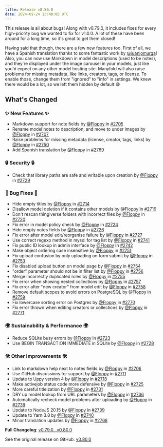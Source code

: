 ```yaml
---
title: Release v0.80.0
date: 2024-09-24 13:48:05 UTC
---
```

This release is all about bugs! Along with v0.79.0, it includes fixes for every high-priority bug we wanted to fix for v1.0.0. A lot of these have been around for a long time, so it's great to get them closed!

Having said that though, there are a few new features too. First of all, we have a Spanish translation thanks to some fantastic work by [@juanjomurga](https://github.com/juanjomurga)! Also, you can now use Markdown in model descriptions (used to be notes), and they're displayed under the image carousel in your models, just like you'd expect on any other model hosting site. Manyfold will also raise problems for missing metadata, like links, creators, tags, or license. To enable those, change them from "ignored" to "info" in settings. We knew there would be a lot, so we left them hidden by default 😄

## What's Changed
### ✨ New Features ✨
* Markdown support for note fields by [@Floppy](https://github.com/Floppy) in [#2705](https://github.com/manyfold3d/manyfold/pull/2705)
* Rename model notes to description, and move to under images by [@Floppy](https://github.com/Floppy) in [#2707](https://github.com/manyfold3d/manyfold/pull/2707)
* Raise problems for missing metadata (license, creator, tags, links) by [@Floppy](https://github.com/Floppy) in [#2750](https://github.com/manyfold3d/manyfold/pull/2750)
* Add Spanish translation by [@Floppy](https://github.com/Floppy) in [#2769](https://github.com/manyfold3d/manyfold/pull/2769)
### 🔒 Security 🔒
* Check that library paths are safe and writable upon creation by [@Floppy](https://github.com/Floppy) in [#2729](https://github.com/manyfold3d/manyfold/pull/2729)
### 🐛 Bug Fixes 🐛
* Hide empty titles by [@Floppy](https://github.com/Floppy) in [#2714](https://github.com/manyfold3d/manyfold/pull/2714)
* Disallow model deletion if it contains other models by [@Floppy](https://github.com/Floppy) in [#2719](https://github.com/manyfold3d/manyfold/pull/2719)
* Don't rescan thingiverse folders with incorrect files by [@Floppy](https://github.com/Floppy) in [#2720](https://github.com/manyfold3d/manyfold/pull/2720)
* Fix error in model policy check by [@Floppy](https://github.com/Floppy) in [#2724](https://github.com/manyfold3d/manyfold/pull/2724)
* Hide empty notes fields by [@Floppy](https://github.com/Floppy) in [#2726](https://github.com/manyfold3d/manyfold/pull/2726)
* Fix error after model edit/reorganise failure by [@Floppy](https://github.com/Floppy) in [#2727](https://github.com/manyfold3d/manyfold/pull/2727)
* Use correct regexp method in mysql for tag list by [@Floppy](https://github.com/Floppy) in [#2741](https://github.com/manyfold3d/manyfold/pull/2741)
* Fix public ID lookup in admin interface by [@Floppy](https://github.com/Floppy) in [#2742](https://github.com/manyfold3d/manyfold/pull/2742)
* Make object ordering case insensitive by [@Floppy](https://github.com/Floppy) in [#2751](https://github.com/manyfold3d/manyfold/pull/2751)
* Fix upload confusion by only uploading on form submit by [@Floppy](https://github.com/Floppy) in [#2753](https://github.com/manyfold3d/manyfold/pull/2753)
* Fix disabled upload button on model page by [@Floppy](https://github.com/Floppy) in [#2754](https://github.com/manyfold3d/manyfold/pull/2754)
* "order" parameter should not be in filter list by [@Floppy](https://github.com/Floppy) in [#2756](https://github.com/manyfold3d/manyfold/pull/2756)
* Merge incorrectly duplicated roles by [@Floppy](https://github.com/Floppy) in [#2755](https://github.com/manyfold3d/manyfold/pull/2755)
* Fix error when showing nested collections by [@Floppy](https://github.com/Floppy) in [#2757](https://github.com/manyfold3d/manyfold/pull/2757)
* Fix error after "new creator" from model edit by [@Floppy](https://github.com/Floppy) in [#2758](https://github.com/manyfold3d/manyfold/pull/2758)
* Remove default scopes to avoid errors on PostgreSQL by [@Floppy](https://github.com/Floppy) in [#2759](https://github.com/manyfold3d/manyfold/pull/2759)
* Fix lowercase sorting error on Postgres by [@Floppy](https://github.com/Floppy) in [#2770](https://github.com/manyfold3d/manyfold/pull/2770)
* Fix error thrown when editing creators or collections by [@Floppy](https://github.com/Floppy) in [#2771](https://github.com/manyfold3d/manyfold/pull/2771)
### 🌍 Sustainability & Performance 🌍
* Reduce SQLite busy errors by [@Floppy](https://github.com/Floppy) in [#2723](https://github.com/manyfold3d/manyfold/pull/2723)
* Use BEGIN TRANSACTION IMMEDIATE in SQLite by [@Floppy](https://github.com/Floppy) in [#2728](https://github.com/manyfold3d/manyfold/pull/2728)
### 🛠️ Other Improvements 🛠️
* Link to markdown help next to notes fields by [@Floppy](https://github.com/Floppy) in [#2706](https://github.com/manyfold3d/manyfold/pull/2706)
* Use GitHub discussions for support by [@Floppy](https://github.com/Floppy) in [#2711](https://github.com/manyfold3d/manyfold/pull/2711)
* Update to Uppy version 4 by [@Floppy](https://github.com/Floppy) in [#2718](https://github.com/manyfold3d/manyfold/pull/2718)
* Make activejob status code more defensive by [@Floppy](https://github.com/Floppy) in [#2725](https://github.com/manyfold3d/manyfold/pull/2725)
* More careful titleization by [@Floppy](https://github.com/Floppy) in [#2731](https://github.com/manyfold3d/manyfold/pull/2731)
* DRY up model lookup from URL parameters by [@Floppy](https://github.com/Floppy) in [#2736](https://github.com/manyfold3d/manyfold/pull/2736)
* Automatically recheck model problems after uploading by [@Floppy](https://github.com/Floppy) in [#2738](https://github.com/manyfold3d/manyfold/pull/2738)
* Update to NodeJS 20.15 by [@Floppy](https://github.com/Floppy) in [#2739](https://github.com/manyfold3d/manyfold/pull/2739)
* Update to Yarn 3.8 by [@Floppy](https://github.com/Floppy) in [#2740](https://github.com/manyfold3d/manyfold/pull/2740)
* Minor translation updates by [@Floppy](https://github.com/Floppy) in [#2768](https://github.com/manyfold3d/manyfold/pull/2768)


**Full Changelog**: [v0.79.0...v0.80.0](https://github.com/manyfold3d/manyfold/compare/v0.79.0...v0.80.0)

See the original release on GitHub: [v0.80.0](https://github.com/manyfold3d/manyfold/releases/tag/v0.80.0)
